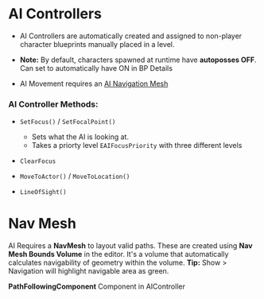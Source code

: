 # AI Controllers

- AI Controllers are automatically created and assigned to non-player character blueprints manually placed in a level.

- **Note:** By default, characters spawned at runtime have **autoposses OFF**. Can set to automatically have ON in BP Details

- AI Movement requires an [AI Navigation Mesh](#nav-mesh)

### AI Controller Methods:

- `SetFocus()` / `SetFocalPoint()`
  
  - Sets what the AI is looking at. 
  - Takes a priorty level `EAIFocusPriority` with three different levels 

- `ClearFocus`

- `MoveToActor()` / `MoveToLocation()`

- `LineOfSight()`

# Nav Mesh

AI Requires a **NavMesh** to layout valid paths. These are created using **Nav Mesh Bounds Volume** in the editor. It's a volume that automatically calculates navigability of geometry within the volume. **Tip:** Show > Navigation will highlight navigable area as green.

**PathFollowingComponent** Component in AIController
